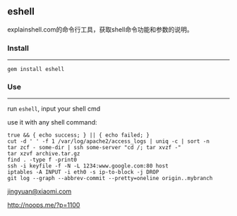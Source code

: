 ## eshell
explainshell.com的命令行工具，获取shell命令功能和参数的说明。

### Install
----
`gem install eshell`

### Use
----
run `eshell`, input your shell cmd

use it with any shell command:
```
true && { echo success; } || { echo failed; }
cut -d ' ' -f 1 /var/log/apache2/access_logs | uniq -c | sort -n
tar zcf - some-dir | ssh some-server "cd /; tar xvzf -"
tar xzvf archive.tar.gz
find . -type f -print0
ssh -i keyfile -f -N -L 1234:www.google.com:80 host
iptables -A INPUT -i eth0 -s ip-to-block -j DROP
git log --graph --abbrev-commit --pretty=oneline origin..mybranch
```

jingyuan@xiaomi.com

http://noops.me/?p=1100
